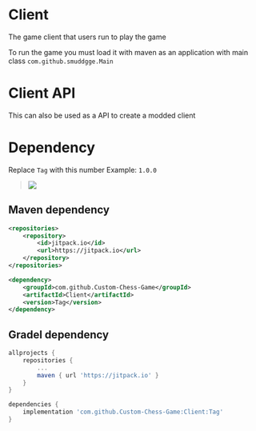 # Client
The game client that users run to play the game

To run the game you must load it with maven as an application with main class `com.github.smuddgge.Main`

# Client API
This can also be used as a API to create a modded client

# Dependency

Replace `Tag` with this number
Example: `1.0.0`
> [![](https://jitpack.io/v/Custom-Chess-Game/Client.svg)](https://jitpack.io/#Custom-Chess-Game/Client)

## Maven dependency
```xml
<repositories>
    <repository>
        <id>jitpack.io</id>
        <url>https://jitpack.io</url>
    </repository>
</repositories>
```
```xml
<dependency>
    <groupId>com.github.Custom-Chess-Game</groupId>
    <artifactId>Client</artifactId>
    <version>Tag</version>
</dependency>
```

## Gradel dependency
```gradle
allprojects {
    repositories {
        ...
        maven { url 'https://jitpack.io' }
    }
}
```
```gradle
dependencies {
    implementation 'com.github.Custom-Chess-Game:Client:Tag'
}
```



